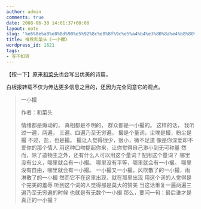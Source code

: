 ```yaml
---
author: admin
comments: true
date: 2008-06-30 14:01:37+00:00
layout: note
slug: '%e6%8e%a8%e8%8d%90%e5%92%8c%e8%8f%9c%e5%a4%b4%e3%80%8a%e4%b8%80%e5%b0%8f%e6%92%ae%e3%80%8b'
title: 推荐和菜头《一小撮》
wordpress_id: 1621
tags:
- 写不如转
---
```


【按一下】原来[和菜头](http://www.hecaitou.com/blogs/hecaitou/archives/121859.aspx)也会写出优美的诗篇。

白板报转载不仅为传达更多信息之目的，还因为完全同意它的观点。





<blockquote>

一小撮

作者：和菜头

情绪都是煽动的，
真相都是不明的，
群众都是一小撮的。
这样的话，
我听过一遍，两遍，
三遍、四遍乃至无穷遍。
撮是个量词，尘埃是撮，粉尘是撮
不过，盐，也是撮。
撮让人觉得很少，很小，微不足道
像是你深爱却不爱你的那个情人
用这种口吻提起你来，让你觉得自己渺小到无可称量
然而，除了造物主之外，还有什么人可以用这个量词？配用这个量词？
哪里没有公义，哪里就会有一小撮。
哪里没有平等，哪里就会有一小撮。
哪里没有自由，哪里就会有一小撮。
一小撮又一小撮，风吹散了的一小撮，雨淋散了的一小撮
然而它不在这里出现，就在那里出现
用这个词的人觉得是个完美的羞辱
听到这个词的人觉得那是莫大的赞美
当这话重复一遍两遍三遍乃至无穷遍的时候
也就是有无数个一小撮
那么，要问一句：最后谁才是真正的一小撮？</blockquote>




